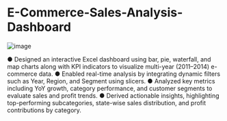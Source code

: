 # E-Commerce-Sales-Analysis-Dashboard

![image](https://github.com/user-attachments/assets/6f413c86-0fb4-4cac-aab9-47fc5aa12313)

●	Designed an interactive Excel dashboard using bar, pie, waterfall, and map charts along with KPI indicators to visualize multi-year (2011–2014) e-commerce data.
●	Enabled real-time analysis by integrating dynamic filters such as Year, Region, and Segment using slicers.
●	Analyzed key metrics including YoY growth, category performance, and customer segments to evaluate sales and profit trends. 
●	Derived actionable insights, highlighting top-performing subcategories, state-wise sales distribution, and profit contributions by category.
